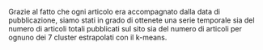 Grazie al fatto che ogni articolo era accompagnato dalla data di pubblicazione, siamo stati in grado di ottenete una serie temporale sia del numero di articoli totali pubblicati sul sito sia del numero di articoli per ognuno dei 7 cluster estrapolati con il k-means. 